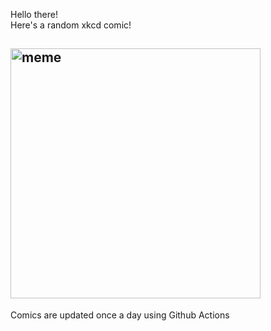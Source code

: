 Hello there! <br>Here's a random xkcd comic!<br>
## <img src="https://imgs.xkcd.com/comics/1_10000th_scale_world.png" alt="meme" width="400"/><br>
Comics are updated once a day using Github Actions